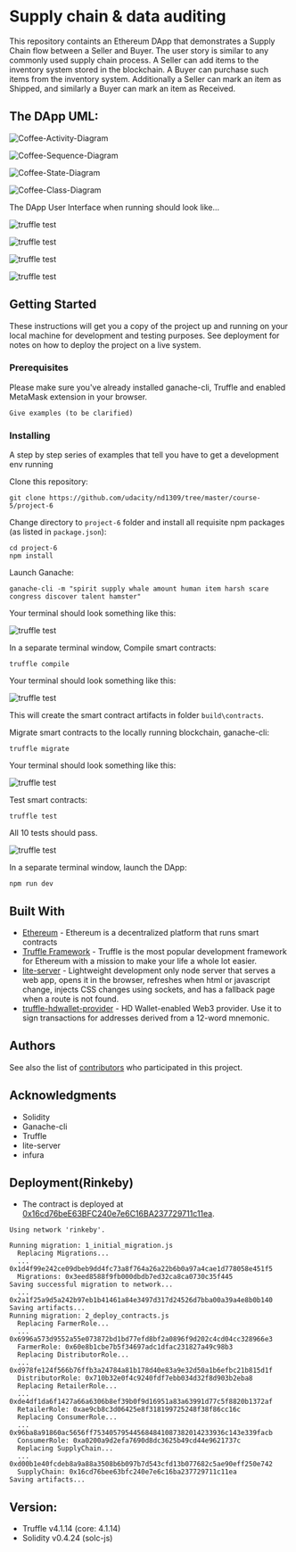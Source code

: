 # Supply chain & data auditing

This repository containts an Ethereum DApp that demonstrates a Supply Chain flow between a Seller and Buyer. The user story is similar to any commonly used supply chain process. A Seller can add items to the inventory system stored in the blockchain. A Buyer can purchase such items from the inventory system. Additionally a Seller can mark an item as Shipped, and similarly a Buyer can mark an item as Received.

## The DApp UML: 

![Coffee-Activity-Diagram](uml/coffeeActivity.png)

![Coffee-Sequence-Diagram](uml/coffeeSequence.png)

![Coffee-State-Diagram](uml/CoffeeState.png)

![Coffee-Class-Diagram](uml/coffeeActivity.png)

The DApp User Interface when running should look like...

![truffle test](images/ftc_product_overview.png)

![truffle test](images/ftc_farm_details.png)

![truffle test](images/ftc_product_details.png)

![truffle test](images/ftc_transaction_history.png)


## Getting Started

These instructions will get you a copy of the project up and running on your local machine for development and testing purposes. See deployment for notes on how to deploy the project on a live system.

### Prerequisites

Please make sure you've already installed ganache-cli, Truffle and enabled MetaMask extension in your browser.

```
Give examples (to be clarified)
```

### Installing

A step by step series of examples that tell you have to get a development env running

Clone this repository:

```
git clone https://github.com/udacity/nd1309/tree/master/course-5/project-6
```

Change directory to ```project-6``` folder and install all requisite npm packages (as listed in ```package.json```):

```
cd project-6
npm install
```

Launch Ganache:

```
ganache-cli -m "spirit supply whale amount human item harsh scare congress discover talent hamster"
```

Your terminal should look something like this:

![truffle test](images/ganache-cli.png)

In a separate terminal window, Compile smart contracts:

```
truffle compile
```

Your terminal should look something like this:

![truffle test](images/truffle_compile.png)

This will create the smart contract artifacts in folder ```build\contracts```.

Migrate smart contracts to the locally running blockchain, ganache-cli:

```
truffle migrate
```

Your terminal should look something like this:

![truffle test](images/truffle_migrate.png)

Test smart contracts:

```
truffle test
```

All 10 tests should pass.

![truffle test](images/truffle_test.png)

In a separate terminal window, launch the DApp:

```
npm run dev
```

## Built With

* [Ethereum](https://www.ethereum.org/) - Ethereum is a decentralized platform that runs smart contracts
* [Truffle Framework](http://truffleframework.com/) - Truffle is the most popular development framework for Ethereum with a mission to make your life a whole lot easier.
* [lite-server](https://www.npmjs.com/package/lite-server) - Lightweight development only node server that serves a web app, opens it in the browser, refreshes when html or javascript change, injects CSS changes using sockets, and has a fallback page when a route is not found.
* [truffle-hdwallet-provider](https://github.com/trufflesuite/truffle-hdwallet-provider) - HD Wallet-enabled Web3 provider. Use it to sign transactions for addresses derived from a 12-word mnemonic.


## Authors

See also the list of [contributors](https://github.com/your/project/contributors.md) who participated in this project.

## Acknowledgments

* Solidity
* Ganache-cli
* Truffle
* lite-server
* infura


## Deployment(Rinkeby)
* The contract is deployed at [0x16cd76beE63BFC240e7e6C16BA237729711c11ea](https://rinkeby.etherscan.io/address/0x16cd76bee63bfc240e7e6c16ba237729711c11ea).
```
Using network 'rinkeby'.

Running migration: 1_initial_migration.js
  Replacing Migrations...
  ... 0x1d4f99e242ce09dbeb9dd4fc73a8f764a26a22b6b0a97a4cae1d778058e451f5
  Migrations: 0x3eed8588f9fb000dbdb7ed32ca8ca0730c35f445
Saving successful migration to network...
  ... 0x2a1f25a9d5a242b97eb1b41461a84e3497d317d24526d7bba00a39a4e8b0b140
Saving artifacts...
Running migration: 2_deploy_contracts.js
  Replacing FarmerRole...
  ... 0x6996a573d9552a55e073872bd1bd77efd8bf2a0896f9d202c4cd04cc328966e3
  FarmerRole: 0x60e8b1cbe7b5f34697adc1dfac231827a49c98b3
  Replacing DistributorRole...
  ... 0xd978fe124f566b76ffb3a24784a81b178d40e83a9e32d50a1b6efbc21b815d1f
  DistributorRole: 0x710b32e0f4c9240fdf7ebb034d32f8d903b2eba8
  Replacing RetailerRole...
  ... 0xde4df1da6f1427a66a6306b8ef39b0f9d16951a83a63991d77c5f8820b1372af
  RetailerRole: 0xae9cb8c3d06425e8f318199725248f38f86cc16c
  Replacing ConsumerRole...
  ... 0x96ba8a91860ac5656ff753405795445684841087382014233936c143e339facb
  ConsumerRole: 0xa0200a9d2efa7690d8dc3625b49cd44e9621737c
  Replacing SupplyChain...
  ... 0xd00b1e40fcdeb8a9a88a3508b6b097b7d543cfd13b077682c5ae90eff250e742
  SupplyChain: 0x16cd76bee63bfc240e7e6c16ba237729711c11ea
Saving artifacts...
```

## Version:
* Truffle v4.1.14 (core: 4.1.14)
* Solidity v0.4.24 (solc-js)
